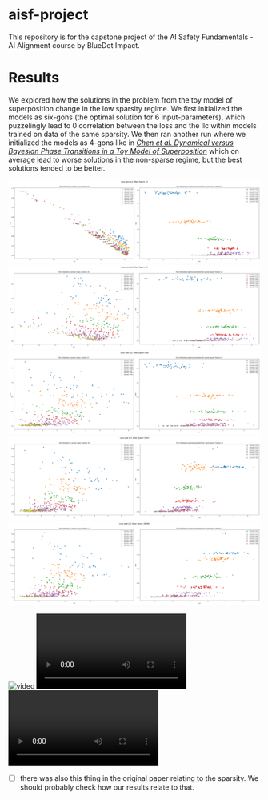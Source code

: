 # aisf-project
This repository is for the capstone project of the AI Safety Fundamentals - AI Alignment course by BlueDot Impact.

# Results

We explored how the solutions in the problem from the toy model of superposition change in the low sparsity regime.
We first initialized the models as six-gons (the optimal solution for 6 input-parameters), which puzzelingly lead to 0 correlation between the loss and the llc within models trained on data of the same sparsity. We then ran another run where we initialized the models as 4-gons like in *[Chen et al. Dynamical versus Bayesian Phase Transitions in a Toy Model of Superposition](https://arxiv.org/abs/2310.06301)* which on average lead to worse solutions in the non-sparse regime, but the best solutions tended to be better.

![image](https://raw.githubusercontent.com/anogassis/aisf-project/c33865e412ccef176766245292ef89d416da8c6a/results/loss_vs_llc_epoch_13.png)
![image](https://raw.githubusercontent.com/anogassis/aisf-project/main/results/loss_vs_llc_epoch_85.png)
![image](https://raw.githubusercontent.com/anogassis/aisf-project/main/results/loss_vs_llc_epoch_526.png)
![image](https://raw.githubusercontent.com/anogassis/aisf-project/main/results/loss_vs_llc_epoch_3243.png)
![image](https://raw.githubusercontent.com/anogassis/aisf-project/main/results/loss_vs_llc_epoch_20000.png)

![video]([https://github.com/anogassis/aisf-project/blob/main/results/polygon_animation_sparsity_0.42624657926256726_index_0.mp4](https://github.com/anogassis/aisf-project/raw/main/results/polygon_animation_sparsity_0.42624657926256726_index_0.mp4))
![video](https://github.com/anogassis/aisf-project/blob/main/results/polygon_animation_sparsity_0.6708070121920944_index_50.mp4)
![video](https://github.com/anogassis/aisf-project/blob/main/results/polygon_animation_sparsity_0.8111243971624382_index_100.mp4)




- [ ] there was also this thing in the original paper relating to the sparsity. We should probably check how our results relate to that.
